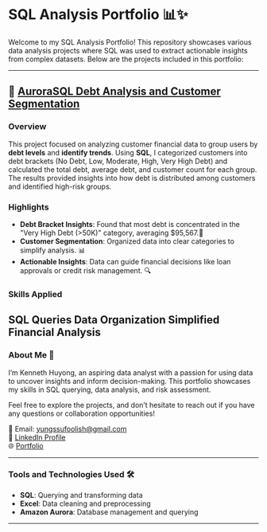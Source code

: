 # SQL Analysis Portfolio 📊✨

Welcome to my SQL Analysis Portfolio! This repository showcases various data analysis projects where SQL was used to extract actionable insights from complex datasets. Below are the projects included in this portfolio:

---

## 🏢 [AuroraSQL Debt Analysis and Customer Segmentation](https://github.com/Yungssu/SQLAnalysis/tree/main/AuroraRiskAnalysis)

### Overview
This project focused on analyzing customer financial data to group users by **debt levels** and **identify trends**. Using **SQL**, I categorized customers into debt brackets (No Debt, Low, Moderate, High, Very High Debt) and calculated the total debt, average debt, and customer count for each group. The results provided insights into how debt is distributed among customers and identified high-risk groups.

### Highlights
- **Debt Bracket Insights**: Found that most debt is concentrated in the "Very High Debt (>50K)" category, averaging $95,567.👥
- **Customer Segmentation**: Organized data into clear categories to simplify analysis. 📊  
- **Actionable Insights**: Data can guide financial decisions like loan approvals or credit risk management. 🔍

### Skills Applied
**SQL Queries**
**Data Organization**
**Simplified Financial Analysis**
---

### About Me 🌟  
I’m Kenneth Huyong, an aspiring data analyst with a passion for using data to uncover insights and inform decision-making. This portfolio showcases my skills in SQL querying, data analysis, and risk assessment.

Feel free to explore the projects, and don’t hesitate to reach out if you have any questions or collaboration opportunities!

📧 Email: yungssufoolish@gmail.com  
💼 [LinkedIn Profile](https://www.linkedin.com/in/kenneth-huyong-b255352b4/)  
🌐 [Portfolio](https://github.com/Yungssu/kennethHuyong.github.io)

---

### Tools and Technologies Used 🛠️
- **SQL**: Querying and transforming data
- **Excel**: Data cleaning and preprocessing
- **Amazon Aurora**: Database management and querying

---
